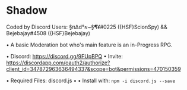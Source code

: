 # Shadow
Coded by Discord Users: §π∆d°≈~§¶¥#0225 ({HSF}ScionSpy) && Bejebajay#4508 ({HSF}Bejebajay)

• A basic Moderation bot who's main feature is an in-Progress RPG.

• Discord: https://discord.gg/9FUpBPQ
• Invite: https://discordapp.com/oauth2/authorize?client_id=347872963636494337&scope=bot&permissions=470150359

• Required Files: discord.js
• • Install with: `npm -i discord.js --save`
